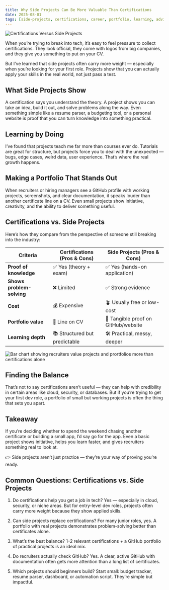 ```yaml
---
title: Why Side Projects Can Be More Valuable Than Certifications
date: 2025-08-01
tags: [side-projects, certifications, career, portfolio, learning, advice, seo]
---
```


![Certifications Versus Side Projects](/CertificationsVsSideProjects.png)


When you’re trying to break into tech, it’s easy to feel pressure to collect certifications. They look official, they come with logos from big companies, and they give you something to put on your CV.

But I’ve learned that side projects often carry more weight — especially when you’re looking for your first role. Projects show that you can actually apply your skills in the real world, not just pass a test.

## What Side Projects Show

A certification says you understand the theory. A project shows you can take an idea, build it out, and solve problems along the way. Even something simple like a resume parser, a budgeting tool, or a personal website is proof that you can turn knowledge into something practical.

## Learning by Doing

I’ve found that projects teach me far more than courses ever do. Tutorials are great for structure, but projects force you to deal with the unexpected — bugs, edge cases, weird data, user experience. That’s where the real growth happens.

## Making a Portfolio That Stands Out

When recruiters or hiring managers see a GitHub profile with working projects, screenshots, and clear documentation, it speaks louder than another certificate line on a CV. Even small projects show initiative, creativity, and the ability to deliver something useful.

## Certifications vs. Side Projects

Here’s how they compare from the perspective of someone still breaking into the industry:

|  Criteria                   | Certifications (Pros & Cons)               | Side Projects (Pros & Cons)                   |
|---------------------|------------------------------|---------------------------------|
| **Proof of knowledge**      | ✅ Yes (theory + exam)      | ✅ Yes (hands-on application)    |
| **Shows problem-solving**   | ❌ Limited                  | ✅ Strong evidence                   |
| **Cost**                   | 💰 Expensive                | 🪴 Usually free or low-cost             |
| **Portfolio value**        | 🤏 Line on CV               | 🌟 Tangible proof on GitHub/website |
| **Learning depth**         | 📚 Structured but predictable  | 🛠️ Practical, messy, deeper     |

![Bar chart showing recruiters value projects and prortfolios more than certifications alone](/WhatImpressesRecruitersMore1.png)

## Finding the Balance

That’s not to say certifications aren’t useful — they can help with credibility in certain areas like cloud, security, or databases. But if you’re trying to get your first dev role, a portfolio of small but working projects is often the thing that sets you apart.

## Takeaway

If you’re deciding whether to spend the weekend chasing another certificate or building a small app, I’d say go for the app. Even a basic project shows initiative, helps you learn faster, and gives recruiters something real to look at.

👉 Side projects aren’t just practice — they’re your way of proving you’re ready.



## Common Questions: Certifications vs. Side Projects

1. Do certifications help you get a job in tech?
Yes — especially in cloud, security, or niche areas. But for entry-level dev roles, projects often carry more weight because they show applied skills.

2. Can side projects replace certifications?
For many junior roles, yes. A portfolio with real projects demonstrates problem-solving better than certificates alone.

3. What’s the best balance?
1–2 relevant certifications + a GitHub portfolio of practical projects is an ideal mix.

4. Do recruiters actually check GitHub?
Yes. A clear, active GitHub with documentation often gets more attention than a long list of certificates.

5. Which projects should beginners build?
Start small: budget tracker, resume parser, dashboard, or automation script. They’re simple but impactful.